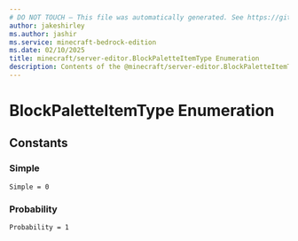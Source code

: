 ```yaml
---
# DO NOT TOUCH — This file was automatically generated. See https://github.com/mojang/minecraftapidocsgenerator to modify descriptions, examples, etc.
author: jakeshirley
ms.author: jashir
ms.service: minecraft-bedrock-edition
ms.date: 02/10/2025
title: minecraft/server-editor.BlockPaletteItemType Enumeration
description: Contents of the @minecraft/server-editor.BlockPaletteItemType enumeration.
---
```

# BlockPaletteItemType Enumeration

## Constants
### **Simple**
`Simple = 0`
### **Probability**
`Probability = 1`

